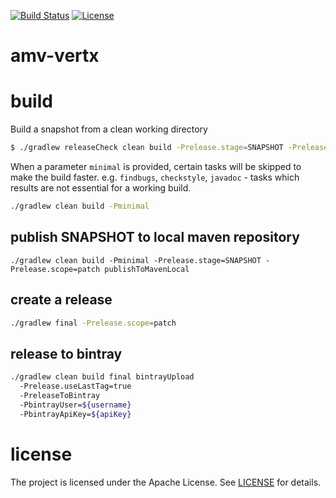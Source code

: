 [![Build Status](https://travis-ci.org/amv-networks/amv-vertx.svg?branch=master)](https://travis-ci.org/amv-networks/amv-vertx)
[![License](https://img.shields.io/github/license/amv-networks/amv-vertx.svg?maxAge=2592000)](https://github.com/amv-networks/amv-vertx/blob/master/LICENSE)


amv-vertx
========


# build
Build a snapshot from a clean working directory
```bash
$ ./gradlew releaseCheck clean build -Prelease.stage=SNAPSHOT -Prelease.scope=patch
```

When a parameter `minimal` is provided, certain tasks will be skipped to make the build faster.
e.g. `findbugs`, `checkstyle`, `javadoc` - tasks which results are not essential for a working build.
```bash
./gradlew clean build -Pminimal
```

## publish SNAPSHOT to local maven repository
```
./gradlew clean build -Pminimal -Prelease.stage=SNAPSHOT -Prelease.scope=patch publishToMavenLocal
```

## create a release
```bash
./gradlew final -Prelease.scope=patch
```

## release to bintray
```bash
./gradlew clean build final bintrayUpload
  -Prelease.useLastTag=true
  -PreleaseToBintray
  -PbintrayUser=${username}
  -PbintrayApiKey=${apiKey}
```

# license
The project is licensed under the Apache License. See [LICENSE](LICENSE) for details.
